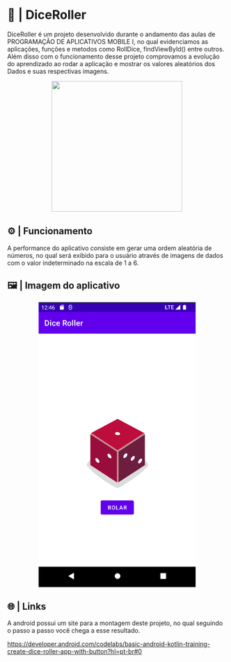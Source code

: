 # 🎲 | DiceRoller

DiceRoller é um projeto desenvolvido durante o andamento das aulas de PROGRAMAÇÃO DE APLICATIVOS MOBILE I, no qual evidenciamos as aplicações, funções e metodos como RollDice, findViewById() entre outros. Além disso com o funcionamento desse projeto comprovamos a evolução do aprendizado ao rodar a aplicação e mostrar os valores aleatórios dos Dados e suas respectivas imagens. 

<div align="center">
<img width="300" height="300" src="https://user-images.githubusercontent.com/86070257/227068295-d498cc03-499b-4cac-b5b2-fddd4fda32c0.png">
</div>

## ⚙️ | Funcionamento

A performance do aplicativo consiste em gerar uma ordem aleatória de números, no qual será exibido para o usuário através de imagens de dados com o valor indeterminado na escala de 1 a 6.

## 🖼️ | Imagem do aplicativo
<div align="center">
<img src="./imagensreadme/DiceRoller.png">
  </div>
  
## 🌐 | Links
A android possui um site para a montagem deste projeto, no qual seguindo o passo a passo você chega a esse resultado.

https://developer.android.com/codelabs/basic-android-kotlin-training-create-dice-roller-app-with-button?hl=pt-br#0
